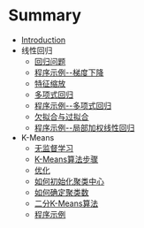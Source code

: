 # Summary

* [Introduction](README.md)
* 线性回归
   * [回归问题](线性回归/articles/回归问题.md)
   * [程序示例--梯度下降](线性回归/codes/梯度下降.md)
   * [特征缩放](线性回归/articles/特征缩放.md)
   * [多项式回归](线性回归/articles/多项式回归.md)
   * [程序示例--多项式回归](线性回归/codes/多项式回归.md)
   * [欠拟合与过拟合](线性回归/articles/欠拟合与过拟合.md)
   * [程序示例--局部加权线性回归](线性回归/codes/局部加权线性回归.md)
* K-Means
  * [无监督学习](KMeans/articles/无监督学习.md)
  * [K-Means算法步骤](KMeans/articles/K-Means算法步骤.md)
  * [优化](KMeans/articles/优化.md)
  * [如何初始化聚类中心](KMeans/articles/如何初始化聚类中心.md)
  * [如何确定聚类数](KMeans/articles/如何确定聚类数.md)
  * [二分K-Means算法](KMeans/articles/二分KMeans算法.md)
  * [程序示例](KMeans/codes/程序示例.md)